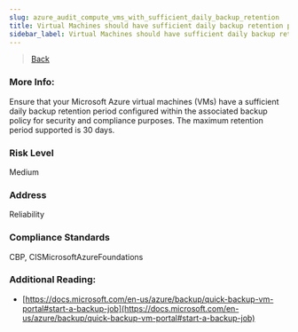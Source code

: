 ```yaml
---
slug: azure_audit_compute_vms_with_sufficient_daily_backup_retention
title: Virtual Machines should have sufficient daily backup retention period
sidebar_label: Virtual Machines should have sufficient daily backup retention period
---
```

> [Back](../../azurecomputeaudit)

### More Info:
Ensure that your Microsoft Azure virtual machines (VMs) have a sufficient daily backup retention period configured within the associated backup policy for security and compliance purposes. The maximum retention period supported is 30 days.

### Risk Level
Medium

### Address
Reliability

### Compliance Standards
CBP, CISMicrosoftAzureFoundations

### Additional Reading:
- [https://docs.microsoft.com/en-us/azure/backup/quick-backup-vm-portal#start-a-backup-job](https://docs.microsoft.com/en-us/azure/backup/quick-backup-vm-portal#start-a-backup-job) 
